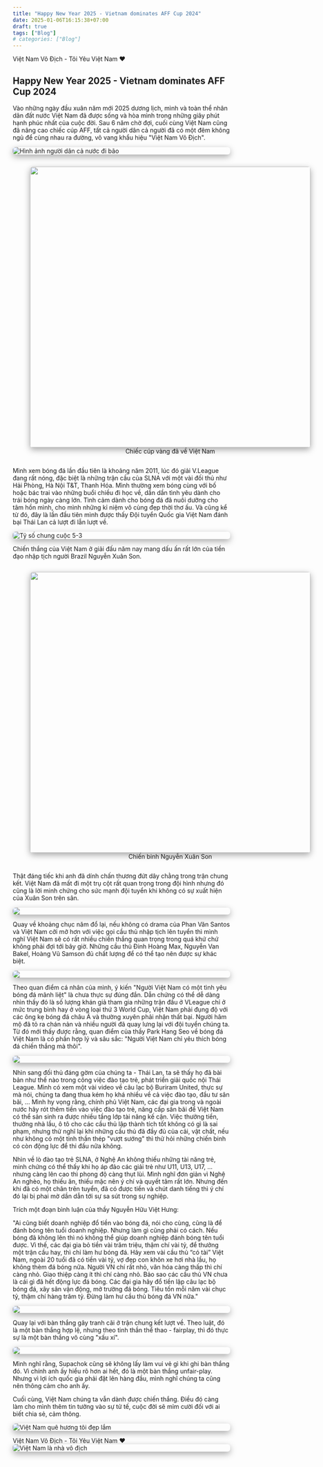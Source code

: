 ```yaml
---
title: "Happy New Year 2025 - Vietnam dominates AFF Cup 2024"
date: 2025-01-06T16:15:38+07:00
draft: true
tags: ["Blog"]
# categories: ["Blog"]
---
```


Việt Nam Vô Địch - Tôi Yêu Việt Nam :heart:

<!--more-->
<style>
img {
    box-shadow: rgba(0, 0, 0, 0.35) 0px 5px 15px;
    border-radius: 6px;
    display: block; 
    margin-left: auto; 
    margin-right: auto;
}
</style>

## Happy New Year 2025 - Vietnam dominates AFF Cup 2024


Vào những ngày đầu xuân năm mới 2025 dương lịch, mình và toàn thể nhân dân đất nước Việt Nam đã được sống và hòa mình trong những giây phút hạnh phúc nhất của cuộc đời. Sau 6 năm chờ đợi, cuối cùng Việt Nam cũng đã nâng cao chiếc cúp AFF, tất cả người dân cả người đã có một đêm không ngủ để cùng nhau ra đường, vô vang khẩu hiệu "Việt Nam Vô Địch".  

![](./1.jpg "Hình ảnh người dân cả nước đi bão")

<!-- <img src="./1.jpg" style="display: block; margin-left: auto; margin-right: auto;"> -->

<div style="text-align: center;">
    <figure style="display: inline-block; text-align: center;">
        <img src="./2.jpg" style="height: 5 rem; width: 650px; max-width: 100%;" alt="">
        <figcaption>Chiếc cúp vàng đã về Việt Nam</figcaption>
    </figure>
</div>


<!-- <img src="./2.jpg" style="display: block; margin-left: auto; margin-right: auto;"> -->

Mình xem bóng đá lần đầu tiên là khoảng năm 2011, lúc đó giải V.League đang rất nóng, đặc biệt là những trận cầu của SLNA với một vài đối thủ như Hải Phòng, Hà Nội T&T, Thanh Hóa. Mình thường xem bóng cùng với bố hoặc bác trai vào những buổi chiều đi học về, dần dần tình yêu dành cho trái bóng ngày càng lớn. Tình cảm dành cho bóng đá đã nuôi dưỡng cho tâm hồn mình, cho mình những kỉ niệm vô cùng đẹp thời thơ ấu. 
Và cũng kể từ đó, đây là lần đầu tiên mình được thấy Đội tuyển Quốc gia Việt Nam đánh bại Thái Lan cả lượt đi lẫn lượt về. 

![](./4.jpg "Tỷ số chung cuộc 5-3")

<!-- <img src="./4.jpg" style="display: block; margin-left: auto; margin-right: auto;"> -->

Chiến thắng của Việt Nam ở giải đấu năm nay mang dấu ấn rất lớn của tiền đạo nhập tịch người Brazil Nguyễn Xuân Son. 

<div style="text-align: center;">
    <figure style="display: inline-block; text-align: center;">
        <img src="./5.jpg" style="height: 5 rem; width: 650px; max-width: 100%;" alt="">
        <figcaption>Chiến binh Nguyễn Xuân Son</figcaption>
    </figure>
</div>

<!-- <img src="./5.jpg" style="display: block; margin-left: auto; margin-right: auto;"> -->

Thật đáng tiếc khi anh đã dính chấn thương đứt dây chằng trong trận chung kết. Việt Nam đã mất đi một trụ cột rất quan trọng trong đội hình nhưng đó cũng là lời minh chứng cho sức mạnh đội tuyển khi không có sự xuất hiện của Xuân Son trên sân. 

<img src="./14.jpg" style="display: block; margin-left: auto; margin-right: auto;">

Quay về khoảng chục năm đổ lại, nếu không có drama của Phan Văn Santos và Việt Nam cởi mở hơn với việc gọi cầu thủ nhập tịch lên tuyển thì mình nghĩ Việt Nam sẽ có rất nhiều chiến thắng quan trọng trong quá khứ chứ không phải đợi tới bây giờ. Những cầu thủ Đinh Hoàng Max, Nguyễn Van Bakel, Hoàng Vũ Samson đủ chất lượng để có thể tạo nên được sự khác biệt. 

<img src="./7.jpg" style="display: block; margin-left: auto; margin-right: auto;">

Theo quan điểm cá nhân của mình, ý kiến "Người Việt Nam có một tình yêu bóng đá mãnh liệt" là chưa thực sự đúng đắn. Dẫn chứng có thể dễ dàng nhìn thấy đó là số lượng khán giả tham gia những trận đấu ở VLeague chỉ ở mức trung bình hay ở vòng loại thứ 3 World Cup, Việt Nam phải đụng độ với các ông kẹ bóng đá châu Á và thường xuyên phải nhận thất bại. Người hâm mộ đã tỏ ra chán nản và nhiều người đã quay lưng lại với đội tuyển chúng ta. Từ đó mới thấy được rằng, quan điểm của thầy Park Hang Seo về bóng đá Việt Nam là có phần hợp lý và sâu sắc: "Người Việt Nam chỉ yêu thích bóng đá chiến thắng mà thôi".  

<!-- <img src="./8.jpg" style="display: block; margin-left: auto; margin-right: auto;"> -->

<img src="./9.jpg" style="display: block; margin-left: auto; margin-right: auto;">

Nhìn sang đối thủ đáng gờm của chúng ta - Thái Lan, ta sẽ thấy họ đã bài bản như thế nào trong công việc đào tạo trẻ, phát triển giải quốc nội Thái League. Mình có xem một vài video về câu lạc bộ Buriram United, thực sự mà nói, chúng ta đang thua kém họ khá nhiều về cả việc đào tạo, đầu tư sân bãi, ... Mình hy vọng rằng, chính phủ Việt Nam, các đại gia trong và ngoài nước hãy rót thêm tiền vào việc đào tạo trẻ, nâng cấp sân bãi để Việt Nam có thể sản sinh ra được nhiều tầng lớp tài năng kế cận. Việc thưởng tiền, thưởng nhà lầu, ô tô cho các cầu thủ lập thành tích tốt không có gì là sai phạm, nhưng thử nghĩ lại khi những cầu thủ đã đầy đủ của cải, vật chất, nếu như không có một tinh thần thép "vượt sướng" thì thử hỏi những chiến binh có còn động lực để thi đấu nữa không. 

Nhìn về lò đào tạo trẻ SLNA, ở Nghệ An không thiếu những tài năng trẻ, minh chứng có thể thấy khi họ áp đảo các giải trẻ như U11, U13, U17, ... nhưng càng lên cao thì phong độ càng thụt lùi. Mình nghĩ đơn giản vì Nghệ An nghèo, họ thiếu ăn, thiếu mặc nên ý chí và quyết tâm rất lớn. Nhưng đến khi đã có một chân trên tuyển, đã có được tiền và chút danh tiếng thì ý chí đó lại bị phai mờ dần dẫn tới sự sa sút trong sự nghiệp. 

Trích một đoạn bình luận của thầy Nguyễn Hữu Việt Hưng: 

"Ai cũng biết doanh nghiệp đổ tiền vào bóng đá, nói cho cùng, cũng là để đánh bóng tên tuổi doanh nghiệp. Nhưng làm gì cũng phải có cách. Nếu bóng đã không lên thì nó không thể giúp doanh nghiệp đánh bóng tên tuổi được. Vì thế, các đại gia bỏ tiền vài trăm triệu, thậm chí vài tỷ, để thưởng một trận cầu hay, thì chỉ làm hư bóng đá. Hãy xem vài cầu thủ “có tài” Việt Nam, ngoài 20 tuổi đã có tiền vài tỷ, vợ đẹp con khôn xe hơi nhà lầu, họ không thèm đá bóng nữa. Người VN chí rất nhỏ, văn hóa càng thấp thì chí càng nhỏ. Giao thiệp càng ít thì chí càng nhỏ. Bảo sao các cầu thủ VN chưa là cái gì đã hết động lực đá bóng.
Các đại gia hãy đổ tiền lập câu lạc bộ bóng đá, xây sân vận động, mở trường đá bóng. Tiêu tốn mỗi năm vài chục tỷ, thậm chí hàng trăm tỷ. Đừng làm hư cầu thủ bóng đá VN nữa."

<img src="./11.jpg" style="display: block; margin-left: auto; margin-right: auto;">

Quay lại với bàn thắng gây tranh cãi ở trận chung kết lượt về. Theo luật, đó là một bàn thắng hợp lệ, nhưng theo tinh thần thể thao - fairplay, thì đó thực sự là một bàn thắng vô cùng "xấu xí". 

<img src="./12.jpg" style="display: block; margin-left: auto; margin-right: auto;">

Mình nghĩ rằng, Supachok cũng sẽ không lấy làm vui vẻ gì khi ghi bàn thắng đó. Vì chính anh ấy hiểu rõ hơn ai hết, đó là một bàn thắng unfair-play. Nhưng vì lợi ích quốc gia phải đặt lên hàng đầu, mình nghĩ chúng ta cũng nên thông cảm cho anh ấy. 

Cuối cùng, Việt Nam chúng ta vẫn dành được chiến thắng. Điều đó càng làm cho mình thêm tin tưởng vào sự tử tế, cuộc đời sẽ mỉm cười đối với ai biết chia sẻ, cảm thông. 

![](./13.jpg "Việt Nam quê hương tôi đẹp lắm")
<!-- <img src="./13.jpg" style="display: block; margin-left: auto; margin-right: auto;"> -->

Việt Nam Vô Địch - Tôi Yêu Việt Nam :heart:
![](./3.jpg "Việt Nam là nhà vô địch")
<!-- <img src="./3.jpg" style="display: block; margin-left: auto; margin-right: auto;"> -->

<!-- <img src="./10.jpg" style="display: block; margin-left: auto; margin-right: auto;"> -->
<!-- <img src="./6.jpg" style="display: block; margin-left: auto; margin-right: auto;"> -->